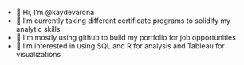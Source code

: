 - 👋 Hi, I’m @kaydevarona
- 🌱 I’m currently taking different certificate programs to solidify my analytic skills
- 🌱 I'm mostly using github to build my portfolio for job opportunities
- 💞️ I’m interested in using SQL and R for analysis and Tableau for visualizations 


<!---
kaydevarona/kaydevarona is a ✨ special ✨ repository because its `README.md` (this file) appears on your GitHub profile.
You can click the Preview link to take a look at your changes.
--->
